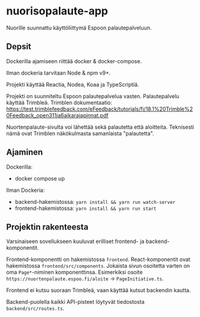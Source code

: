 
# nuorisopalaute-app

Nuorille suunnattu käyttöliittymä Espoon palautepalveluun.

## Depsit

Dockerilla ajamiseen riittää docker & docker-compose.

Ilman dockeria tarvitaan Node & npm v9+.

Projekti käyttää Reactia, Nodea, Koaa ja TypeScriptiä.

Projekti on suunniteltu Espoon palautepalvelua vasten. Palautepalvelu käyttää Trimbleä. Trimblen dokumentaatio: https://test.trimblefeedback.com/eFeedback/tutorials/fi/18.1%20Trimble%20Feedback_open311ja6aikarajapinnat.pdf

Nuortenpalaute-sivulta voi lähettää sekä palautetta että aloitteita. Teknisesti nämä ovat Trimblen näkökulmasta samanlaista "palautetta".

## Ajaminen

Dockerilla:
* docker compose up

Ilman Dockeria:
* backend-hakemistossa: `yarn install && yarn run watch-server`
* frontend-hakemistossa: `yarn install && yarn run start`

## Projektin rakenteesta

Varsinaiseen sovellukseen kuuluvat erilliset frontend- ja backend-komponentit.

Frontend-komponentti on hakemistossa `frontend`. React-komponentit ovat hakemistossa `frontend/src/components`. Jokaista sivun osoitetta varten on oma `Page*`-niminen komponenttinsa. Esimerkiksi osoite `https://nuortenpalaute.espoo.fi/aloite` -> `PageInitiative.ts`.

Frontend ei kutsu suoraan Trimbleä, vaan käyttää kutsut backendin kautta.

Backend-puolella kaikki API-pisteet löytyvät tiedostosta `backend/src/routes.ts`.
